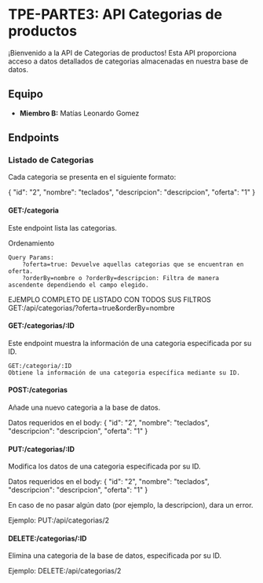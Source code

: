 # TPE-PARTE3: API Categorias de productos

¡Bienvenido a la API de Categorias de productos! Esta API proporciona acceso a datos detallados de categorias almacenadas en nuestra base de datos.

## Equipo
- **Miembro B:** Matías Leonardo Gomez

## Endpoints

### Listado de Categorias
Cada categoria se presenta en el siguiente formato:

{
    "id": "2",
    "nombre": "teclados",
    "descripcion": "descripcion",
    "oferta": "1"
}

#### GET:/categoria

Este endpoint lista las categorias.

Ordenamiento

    Query Params:
        ?oferta=true: Devuelve aquellas categorias que se encuentran en oferta.
        ?orderBy=nombre o ?orderBy=descripcion: Filtra de manera ascendente dependiendo el campo elegido.


EJEMPLO COMPLETO DE LISTADO CON TODOS SUS FILTROS
GET:/api/categorias/?oferta=true&orderBy=nombre


#### GET:/categorias/:ID
Este endpoint muestra la información de una categoria especificada por su ID.

    GET:/categoria/:ID
    Obtiene la información de una categoria específica mediante su ID.

#### POST:/categorias
Añade una nuevo categoria a la base de datos.

Datos requeridos en el body:
{
    "id": "2",
    "nombre": "teclados",
    "descripcion": "descripcion",
    "oferta": "1"
}


#### PUT:/categorias/:ID
Modifica los datos de una categoria especificada por su ID.


Datos requeridos en el body:
{
    "id": "2",
    "nombre": "teclados",
    "descripcion": "descripcion",
    "oferta": "1"
}

En caso de no pasar algún dato (por ejemplo, la descripcion), dara un error.

Ejemplo: PUT:/api/categorias/2


#### DELETE:/categorias/:ID
Elimina una categoria de la base de datos, especificada por su ID.

Ejemplo: DELETE:/api/categorias/2